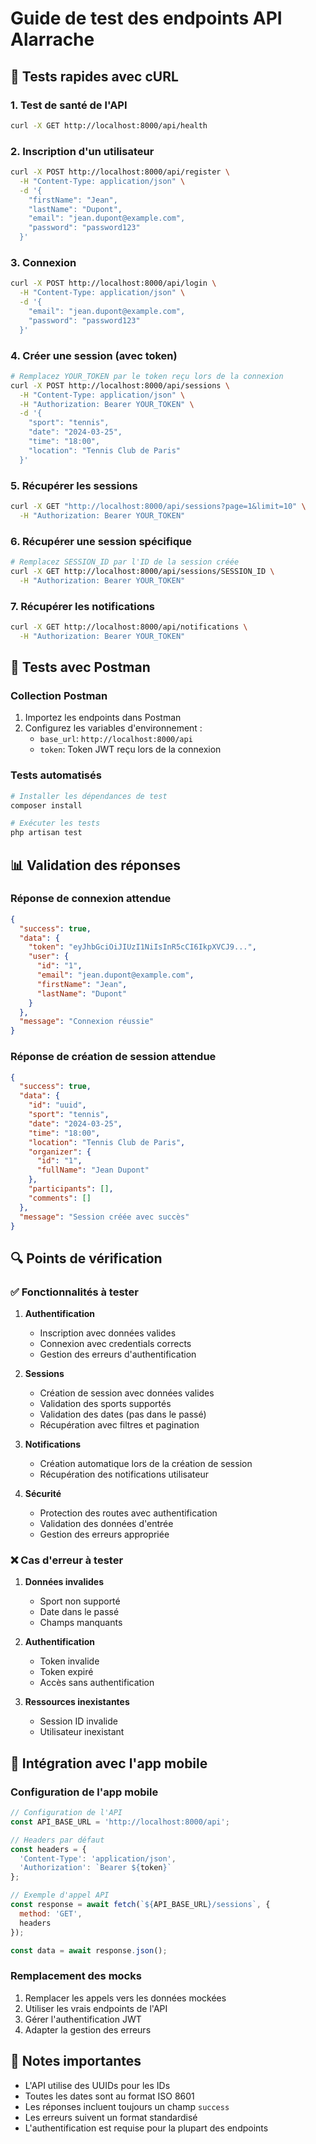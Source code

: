 # Guide de test des endpoints API Alarrache

## 🧪 Tests rapides avec cURL

### 1. Test de santé de l'API
```bash
curl -X GET http://localhost:8000/api/health
```

### 2. Inscription d'un utilisateur
```bash
curl -X POST http://localhost:8000/api/register \
  -H "Content-Type: application/json" \
  -d '{
    "firstName": "Jean",
    "lastName": "Dupont",
    "email": "jean.dupont@example.com",
    "password": "password123"
  }'
```

### 3. Connexion
```bash
curl -X POST http://localhost:8000/api/login \
  -H "Content-Type: application/json" \
  -d '{
    "email": "jean.dupont@example.com",
    "password": "password123"
  }'
```

### 4. Créer une session (avec token)
```bash
# Remplacez YOUR_TOKEN par le token reçu lors de la connexion
curl -X POST http://localhost:8000/api/sessions \
  -H "Content-Type: application/json" \
  -H "Authorization: Bearer YOUR_TOKEN" \
  -d '{
    "sport": "tennis",
    "date": "2024-03-25",
    "time": "18:00",
    "location": "Tennis Club de Paris"
  }'
```

### 5. Récupérer les sessions
```bash
curl -X GET "http://localhost:8000/api/sessions?page=1&limit=10" \
  -H "Authorization: Bearer YOUR_TOKEN"
```

### 6. Récupérer une session spécifique
```bash
# Remplacez SESSION_ID par l'ID de la session créée
curl -X GET http://localhost:8000/api/sessions/SESSION_ID \
  -H "Authorization: Bearer YOUR_TOKEN"
```

### 7. Récupérer les notifications
```bash
curl -X GET http://localhost:8000/api/notifications \
  -H "Authorization: Bearer YOUR_TOKEN"
```

## 🎯 Tests avec Postman

### Collection Postman
1. Importez les endpoints dans Postman
2. Configurez les variables d'environnement :
   - `base_url`: `http://localhost:8000/api`
   - `token`: Token JWT reçu lors de la connexion

### Tests automatisés
```bash
# Installer les dépendances de test
composer install

# Exécuter les tests
php artisan test
```

## 📊 Validation des réponses

### Réponse de connexion attendue
```json
{
  "success": true,
  "data": {
    "token": "eyJhbGciOiJIUzI1NiIsInR5cCI6IkpXVCJ9...",
    "user": {
      "id": "1",
      "email": "jean.dupont@example.com",
      "firstName": "Jean",
      "lastName": "Dupont"
    }
  },
  "message": "Connexion réussie"
}
```

### Réponse de création de session attendue
```json
{
  "success": true,
  "data": {
    "id": "uuid",
    "sport": "tennis",
    "date": "2024-03-25",
    "time": "18:00",
    "location": "Tennis Club de Paris",
    "organizer": {
      "id": "1",
      "fullName": "Jean Dupont"
    },
    "participants": [],
    "comments": []
  },
  "message": "Session créée avec succès"
}
```

## 🔍 Points de vérification

### ✅ Fonctionnalités à tester
1. **Authentification**
   - Inscription avec données valides
   - Connexion avec credentials corrects
   - Gestion des erreurs d'authentification

2. **Sessions**
   - Création de session avec données valides
   - Validation des sports supportés
   - Validation des dates (pas dans le passé)
   - Récupération avec filtres et pagination

3. **Notifications**
   - Création automatique lors de la création de session
   - Récupération des notifications utilisateur

4. **Sécurité**
   - Protection des routes avec authentification
   - Validation des données d'entrée
   - Gestion des erreurs appropriée

### ❌ Cas d'erreur à tester
1. **Données invalides**
   - Sport non supporté
   - Date dans le passé
   - Champs manquants

2. **Authentification**
   - Token invalide
   - Token expiré
   - Accès sans authentification

3. **Ressources inexistantes**
   - Session ID invalide
   - Utilisateur inexistant

## 🚀 Intégration avec l'app mobile

### Configuration de l'app mobile
```javascript
// Configuration de l'API
const API_BASE_URL = 'http://localhost:8000/api';

// Headers par défaut
const headers = {
  'Content-Type': 'application/json',
  'Authorization': `Bearer ${token}`
};

// Exemple d'appel API
const response = await fetch(`${API_BASE_URL}/sessions`, {
  method: 'GET',
  headers
});

const data = await response.json();
```

### Remplacement des mocks
1. Remplacer les appels vers les données mockées
2. Utiliser les vrais endpoints de l'API
3. Gérer l'authentification JWT
4. Adapter la gestion des erreurs

## 📝 Notes importantes

- L'API utilise des UUIDs pour les IDs
- Toutes les dates sont au format ISO 8601
- Les réponses incluent toujours un champ `success`
- Les erreurs suivent un format standardisé
- L'authentification est requise pour la plupart des endpoints 
